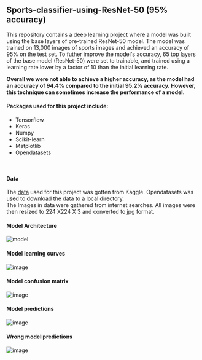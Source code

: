## Sports-classifier-using-ResNet-50 (95% accuracy)

This repository contains a deep learning project where a model was built using the base layers of pre-trained ResNet-50 model. The model was trained on 13,000 images of sports images and achieved an accuracy of 95% on the test set.
To futher improve the model's accuracy, 65 top layers of the base model (ResNet-50) were set to trainable, and trained using a learning rate lower by a factor of 10 than the initial learning rate.

**Overall we were not able to achieve a higher accuracy, as the model had an accuracy of 94.4% compared to the initial 95.2% accuracy. However, this technique can sometimes increase the performance of a model.**

#### Packages used for this project include:
- Tensorflow
- Keras
- Numpy
- Scikit-learn
- Matplotlib
- Opendatasets
<br/>

#### Data
The [data](https://www.kaggle.com/datasets/gpiosenka/sports-classification) used for this project was gotten from Kaggle. Opendatasets was used to download the data to a local directory.<br/>
The Images in data were gathered from internet searches. All images were then resized to 224 X224 X 3 and converted to jpg format. 
<br/>

#### Model Architecture

![model](https://github.com/Jeremyugo/Sports-classifier-using-ResNet-50/assets/36512525/e37a4f8e-ea15-40e0-aaa0-23698bb1e968)

#### Model learning curves

![image](https://github.com/Jeremyugo/Sports-classifier-using-ResNet-50/assets/36512525/c8bb5732-d147-401d-83f6-aacde42b20e8)

#### Model confusion matrix
![image](https://github.com/Jeremyugo/Sports-classifier-using-ResNet-50/assets/36512525/52bd4151-458c-46a2-9bed-d1ca509447b6)


#### Model predictions

![image](https://github.com/Jeremyugo/Sports-classifier-using-ResNet-50/assets/36512525/55b518d6-c5ba-41e5-a55d-18b08d772a11)

#### Wrong model predictions
![image](https://github.com/Jeremyugo/Sports-classifier-using-ResNet-50/assets/36512525/57782680-1e15-454f-bd38-43c1e6d89f51)
